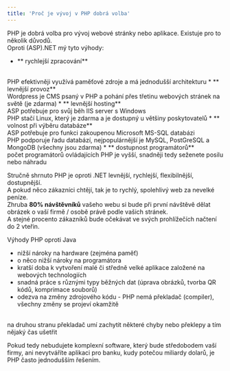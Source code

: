 ```yaml
---
title: 'Proč je vývoj v PHP dobrá volba'
---
```


PHP je dobrá volba pro vývoj webové stránky nebo aplikace. Existuje pro to několik důvodů.
<br>
Oproti (ASP).NET mý tyto výhody:
* ** rychlejší zpracování**
<br>
PHP efektivněji využívá paměťové zdroje a má jednodušší architekturu
* ** levnější provoz**
<br>
Wordpress je CMS psaný v PHP a pohání přes třetinu webových stránek na světě (je zdarma)
* ** levnější hosting**
<br>
ASP potřebuje pro svůj běh IIS server s Windows
<br>
PHP stačí Linux, který je zdarma a je dostupný u většiny poskytovatelů
* ** volnost při výběru databáze**
<br>
ASP potřebuje pro funkci zakoupenou Microsoft MS-SQL databázi
<br>
PHP podporuje řadu databází, nejpopulárnější je MySQL, PostGreSQL a MongoDB (všechny jsou zdarma)
* ** dostupnost programátorů**
<br>
počet programátorů ovládajících PHP je vyšší, snadněji tedy seženete posilu nebo náhradu

Stručně shrnuto PHP je oproti .NET levnější, rychlejší, flexibilnější, dostupnější.
<br>
A pokud něco zákazníci chtějí, tak je to rychlý, spolehlivý web za nevelké peníze.
<br>
Zhruba **80% návštěvníků** vašeho webu si bude při první návštěvě dělat obrázek o vaší firmě / osobě právě podle vašich stránek.
<br>
A stejné procento zákazníků bude očekávat ve svých prohlížečích načtení do 2 vteřin.

Výhody PHP oproti Java
* nižší nároky na hardware (zejména paměť)
* o něco nižší nároky na programátora
* kratší doba k vytvoření malé či středně velké aplikace založené na webových technologiích
* snadná práce s různými typy běžných dat (úprava obrázků, tvorba QR kódů, komprimace souborů)
* odezva na změny zdrojového kódu - PHP nemá překladač (compiler), všechny změny se projeví okamžitě
<br>
na druhou stranu překladač umí zachytit některé chyby nebo překlepy a tím nějaký čas ušetřit

Pokud tedy nebudujete komplexní software, který bude středobodem vaší firmy, ani nevytváříte aplikaci pro banku, kudy potečou miliardy dolarů, je PHP často jednodušším řešením.